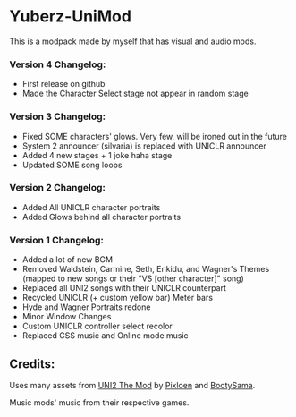 # Yuberz-UniMod
This is a modpack made by myself that has visual and audio mods.

### Version 4 Changelog:
- First release on github
- Made the Character Select stage not appear in random stage

### Version 3 Changelog:
- Fixed SOME characters' glows. Very few, will be ironed out in the future
- System 2 announcer (silvaria) is replaced with UNICLR announcer
- Added 4 new stages + 1 joke haha stage
- Updated SOME song loops

### Version 2 Changelog:
- Added All UNICLR character portraits
- Added Glows behind all character portraits

### Version 1 Changelog:
- Added a lot of new BGM
- Removed Waldstein, Carmine, Seth, Enkidu, and Wagner's Themes (mapped to new songs or their "VS [other character]" song)
- Replaced all UNI2 songs with their UNICLR counterpart
- Recycled UNICLR (+ custom yellow bar) Meter bars
- Hyde and Wagner Portraits redone
- Minor Window Changes
- Custom UNICLR controller select recolor
- Replaced CSS music and Online mode music

## Credits:
Uses many assets from [UNI2 The Mod](https://discord.gg/ByBaWc2JaC) by [Pixloen](https://x.com/pixloen) and [BootySama](https://x.com/BootySama_).

Music mods' music from their respective games.